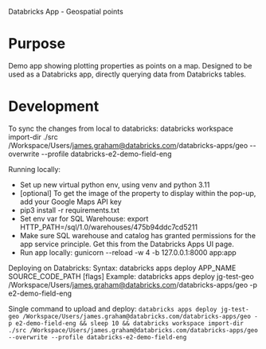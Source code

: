 Databricks App - Geospatial points

# Purpose
Demo app showing plotting properties as points on a map. Designed to be used as a Databricks app, directly querying data from Databricks tables.


# Development
To sync the changes from local to databricks:
databricks workspace import-dir ./src /Workspace/Users/james.graham@databricks.com/databricks-apps/geo --overwrite --profile databricks-e2-demo-field-eng


Running locally:
- Set up new virtual python env, using venv and python 3.11
- [optional] To get the image of the property to display within the pop-up, add your Google Maps API key 
- pip3 install -r requirements.txt
- Set env var for SQL Warehouse: export HTTP_PATH=/sql/1.0/warehouses/475b94ddc7cd5211
- Make sure SQL warehouse and catalog has granted permissions for the app service principle. Get this from the Databricks Apps UI page.
- Run app locally: gunicorn --reload -w 4 -b 127.0.0.1:8000 app:app


Deploying on Databricks:
Syntax: databricks apps deploy APP_NAME SOURCE_CODE_PATH [flags]
Example: databricks apps deploy jg-test-geo /Workspace/Users/james.graham@databricks.com/databricks-apps/geo -p e2-demo-field-eng


Single command to upload and deploy: 
`databricks apps deploy jg-test-geo /Workspace/Users/james.graham@databricks.com/databricks-apps/geo -p e2-demo-field-eng && sleep 10 && databricks workspace import-dir ./src /Workspace/Users/james.graham@databricks.com/databricks-apps/geo --overwrite --profile databricks-e2-demo-field-eng`